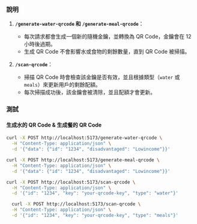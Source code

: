 
### 說明

1. **`/generate-water-qrcode` 和 `/generate-meal-qrcode`**：
   - 每次請求都會生成一個新的隨機金鑰，並轉換為 QR Code，金鑰會在 12 小時後過期。
   - 生成 QR Code 不會影響水或食物的剩餘數量，直到 QR Code 被掃描。

2. **`/scan-qrcode`**：
   - 掃描 QR Code 時會檢查該金鑰是否有效，並且根據類型（`water` 或 `meals`）來更新用戶的剩餘配額。
   - 每次掃描成功後，該金鑰會被清除，並且配額才會更新。


### 測試

#### 生成水的 QR Code & 生成餐的 QR Code

```bash
curl -X POST http://localhost:5173/generate-water-qrcode \
  -H "Content-Type: application/json" \
  -d '{"data": {"id": "1234", "disadvantaged": "Lowincome"}}'

curl -X POST http://localhost:5173/generate-meal-qrcode \
  -H "Content-Type: application/json" \
  -d '{"data": {"id": "1234", "disadvantaged": "Lowincome"}}'

curl -X POST http://localhost:5173/scan-qrcode \
  -H "Content-Type: application/json" \
  -d '{"id": "1234", "key": "your-qrcode-key", "type": "water"}'

  curl -X POST http://localhost:5173/scan-qrcode \
  -H "Content-Type: application/json" \
  -d '{"id": "1234", "key": "your-qrcode-key", "type": "meals"}'

